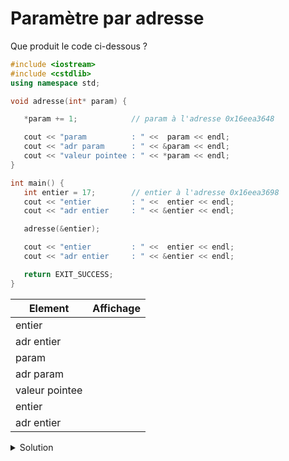 # Paramètre par adresse

Que produit le code ci-dessous ?

~~~cpp
#include <iostream>
#include <cstdlib>
using namespace std;

void adresse(int* param) {

   *param += 1;            // param à l'adresse 0x16eea3648

   cout << "param          : " <<  param << endl;
   cout << "adr param      : " << &param << endl;
   cout << "valeur pointee : " << *param << endl;
}

int main() {
   int entier = 17;        // entier à l'adresse 0x16eea3698
   cout << "entier         : " <<  entier << endl;
   cout << "adr entier     : " << &entier << endl;

   adresse(&entier);

   cout << "entier         : " <<  entier << endl;
   cout << "adr entier     : " << &entier << endl;

   return EXIT_SUCCESS;
}
~~~

| Element          | Affichage |
|---               |---        |
| entier           |           |
| adr entier       |           |
| param            |           |
| adr param        |           |
| valeur pointee   |           |
| entier           |           |
| adr entier       |           |


<details>
<summary>Solution</summary>

| Element          | Affichage    |
|---               |---           |
| entier           | 17           |
| adr entier       | 0x16eea3698  |
| param            | 0x16eea3698  |
| adr param        | 0x16eea3648  |
| valeur pointee   | 18           |
| entier           | 18           |
| adr entier       | 0x16eea3698  |

</details>
